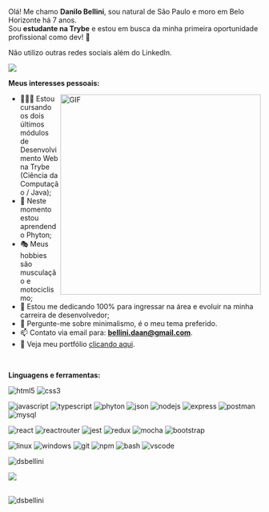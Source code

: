 Olá! Me chamo **Danilo Bellini**, sou natural de São Paulo e moro em Belo Horizonte há 7 anos.
<br />
Sou **estudante na Trybe** e estou em busca da minha primeira oportunidade profissional como dev! 🚀

<p>Não utilizo outras redes sociais além do LinkedIn.</p>

<a href="https://www.linkedin.com/in/danilobellini/" target="_blank">
  <img src="https://img.shields.io/badge/LinkedIn-0077B5?style=for-the-badge&logo=linkedin&logoColor=white">
</a>


**Meus interesses pessoais:**

  <img align="right" alt="GIF" src="https://media.giphy.com/media/zhYSVCirREeIZtONCI/giphy.gif" width="400px" />

- 👨🏽‍💻 Estou cursando os dois últimos módulos de Desenvolvimento Web na Trybe (Ciência da Computação / Java);
- 🌱 Neste momento estou aprendendo Phyton; 
- 🎭 Meus hobbies são musculação e motociclismo;
- 💼 Estou me dedicando 100% para ingressar na área e evoluir na minha carreira de desenvolvedor;
- 💬 Pergunte-me sobre minimalismo, é o meu tema preferido.
- 📫 Contato via email para: **bellini.daan@gmail.com**.
- 📓 Veja meu portfólio <a href="https://dsbellini.github.io/" target="_blank">clicando aqui</a>.
<!-- - 📝 Veja meu Curriculum Vitae <a href="" target="_blank">clicando aqui</a>; -->

<br />

**Linguagens e ferramentas:**  

<p>
  <img src="https://img.shields.io/badge/HTML5-E34F26?style=for-the-badge&logo=html5&logoColor=white" alt="html5"/> 
  <img src="https://img.shields.io/badge/CSS3-1572B6?style=for-the-badge&logo=css3&logoColor=white" alt="css3"/>
</p>

<p>  
  <img src="https://img.shields.io/badge/JavaScript-323330?style=for-the-badge&logo=javascript&logoColor=F7DF1E" alt="javascript"/> 
  <img src="https://img.shields.io/badge/TypeScript-007ACC?style=for-the-badge&logo=typescript&logoColor=white" alt="typescript"/> 
  <img src="https://img.shields.io/badge/Python-FFD43B?style=for-the-badge&logo=python&logoColor=blue" alt="phyton"/> 
  <img src="https://img.shields.io/badge/json-5E5C5C?style=for-the-badge&logo=json&logoColor=white" alt="json"/>
  <img src="https://img.shields.io/badge/Node%20js-339933?style=for-the-badge&logo=nodedotjs&logoColor=white" alt="nodejs"/>
  <img src="https://img.shields.io/badge/Express%20js-000000?style=for-the-badge&logo=express&logoColor=white" alt="express"/> 
  <img src="https://img.shields.io/badge/Postman-FF6C37?style=for-the-badge&logo=Postman&logoColor=white" alt="postman"/> 
  <img src="https://img.shields.io/badge/MySQL-005C84?style=for-the-badge&logo=mysql&logoColor=white" alt="mysql"/>  
</p>

<p>  
  <img src="https://img.shields.io/badge/React-20232A?style=for-the-badge&logo=react&logoColor=61DAFB" alt="react"/> 
  <img src="https://img.shields.io/badge/React_Router-CA4245?style=for-the-badge&logo=react-router&logoColor=white" alt="reactrouter"/> 
  <img src="https://img.shields.io/badge/Jest-C21325?style=for-the-badge&logo=jest&logoColor=white" alt="jest" />
  <img src="https://img.shields.io/badge/Redux-593D88?style=for-the-badge&logo=redux&logoColor=white" alt="redux"/> 
  <img src="https://img.shields.io/badge/Mocha-8D6748?style=for-the-badge&logo=Mocha&logoColor=white" alt="mocha"/> 
  <img src="https://img.shields.io/badge/Bootstrap-563D7C?style=for-the-badge&logo=bootstrap&logoColor=white" alt="bootstrap"/> 
</p>

<p>  
  <img src="https://img.shields.io/badge/Linux-FCC624?style=for-the-badge&logo=linux&logoColor=black" alt="linux" />
  <img src="https://img.shields.io/badge/Windows-0078D6?style=for-the-badge&logo=windows&logoColor=white" alt="windows" />
  <img src="https://img.shields.io/badge/GIT-E44C30?style=for-the-badge&logo=git&logoColor=white" alt="git"/> 
  <img src="https://img.shields.io/badge/npm-CB3837?style=for-the-badge&logo=npm&logoColor=white" alt="npm"/>
  <img src="https://img.shields.io/badge/GNU%20Bash-4EAA25?style=for-the-badge&logo=GNU%20Bash&logoColor=white" alt="bash"/> 
  <img src="https://img.shields.io/badge/VSCode-0078D4?style=for-the-badge&logo=visual%20studio%20code&logoColor=white" alt="vscode"/> 
</p>

<!-- [![trophy](https://github-profile-trophy.vercel.app/?username=dsbellini&theme=onedark)](https://github.com/ryo-ma/github-profile-trophy) -->

<p><img align="center" src="https://github-readme-stats.vercel.app/api/top-langs?username=dsbellini&show_icons=true&locale=en&layout=compact" alt="dsbellini" /></p>

<picture>
  <source
    srcset="https://github-profile-summary-cards.vercel.app/api/cards/profile-details?username=dsbellini&theme=github_dark"
    media="(prefers-color-scheme: dark)"
  />
  <source
    srcset="https://github-profile-summary-cards.vercel.app/api/cards/profile-details?username=dsbellini&theme=github"
    media="(prefers-color-scheme: light), (prefers-color-scheme: no-preference)"
  />
  <img src="https://github-readme-stats.vercel.app/api?username=anuraghazra&show_icons=true" />
</picture>

<br />
<br />

<p align="left"> <img src="https://komarev.com/ghpvc/?username=dsbellini" alt="dsbellini" /> </p>

<!--
**dsbellini/dsbellini** is a ✨ _special_ ✨ repository because its `README.md` (this file) appears on your GitHub profile.

Here are some ideas to get you started:

- 🔭 I’m currently working on ...
- 🌱 I’m currently learning ...
- 👯 I’m looking to collaborate on ...
- 🤔 I’m looking for help with ...
- 💬 Ask me about ...
- 📫 How to reach me: ...
- 😄 Pronouns: ...
- ⚡ Fun fact: ...
-->
